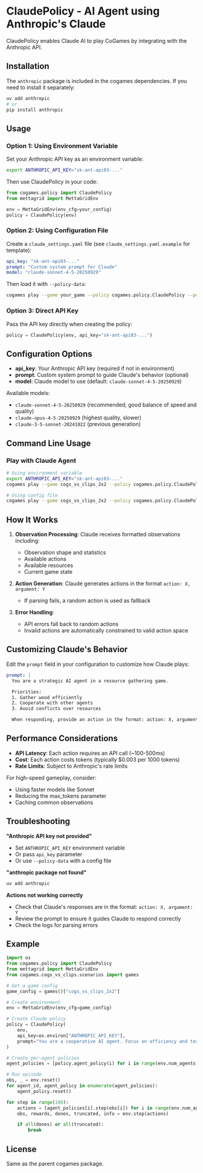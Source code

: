# ClaudePolicy - AI Agent using Anthropic's Claude

ClaudePolicy enables Claude AI to play CoGames by integrating with the Anthropic API.

## Installation

The `anthropic` package is included in the cogames dependencies. If you need to install it separately:

```bash
uv add anthropic
# or
pip install anthropic
```

## Usage

### Option 1: Using Environment Variable

Set your Anthropic API key as an environment variable:

```bash
export ANTHROPIC_API_KEY="sk-ant-api03-..."
```

Then use ClaudePolicy in your code:

```python
from cogames.policy import ClaudePolicy
from mettagrid import MettaGridEnv

env = MettaGridEnv(env_cfg=your_config)
policy = ClaudePolicy(env)
```

### Option 2: Using Configuration File

Create a `claude_settings.yaml` file (see `claude_settings.yaml.example` for template):

```yaml
api_key: "sk-ant-api03-..."
prompt: "Custom system prompt for Claude"
model: "claude-sonnet-4-5-20250929"
```

Then load it with `--policy-data`:

```bash
cogames play --game your_game --policy cogames.policy.ClaudePolicy --policy-data claude_settings.yaml
```

### Option 3: Direct API Key

Pass the API key directly when creating the policy:

```python
policy = ClaudePolicy(env, api_key="sk-ant-api03-...")
```

## Configuration Options

- **api_key**: Your Anthropic API key (required if not in environment)
- **prompt**: Custom system prompt to guide Claude's behavior (optional)
- **model**: Claude model to use (default: `claude-sonnet-4-5-20250929`)

Available models:
- `claude-sonnet-4-5-20250929` (recommended, good balance of speed and quality)
- `claude-opus-4-5-20250929` (highest quality, slower)
- `claude-3-5-sonnet-20241022` (previous generation)

## Command Line Usage

### Play with Claude Agent

```bash
# Using environment variable
export ANTHROPIC_API_KEY="sk-ant-api03-..."
cogames play --game cogs_vs_clips_2x2 --policy cogames.policy.ClaudePolicy

# Using config file
cogames play --game cogs_vs_clips_2x2 --policy cogames.policy.ClaudePolicy --policy-data claude_settings.yaml
```

## How It Works

1. **Observation Processing**: Claude receives formatted observations including:
   - Observation shape and statistics
   - Available actions
   - Available resources
   - Current game state

2. **Action Generation**: Claude generates actions in the format `action: X, argument: Y`
   - If parsing fails, a random action is used as fallback

3. **Error Handling**:
   - API errors fall back to random actions
   - Invalid actions are automatically constrained to valid action space

## Customizing Claude's Behavior

Edit the `prompt` field in your configuration to customize how Claude plays:

```yaml
prompt: |
  You are a strategic AI agent in a resource gathering game.

  Priorities:
  1. Gather wood efficiently
  2. Cooperate with other agents
  3. Avoid conflicts over resources

  When responding, provide an action in the format: action: X, argument: Y
```

## Performance Considerations

- **API Latency**: Each action requires an API call (~100-500ms)
- **Cost**: Each action costs tokens (typically $0.003 per 1000 tokens)
- **Rate Limits**: Subject to Anthropic's rate limits

For high-speed gameplay, consider:
- Using faster models like Sonnet
- Reducing the max_tokens parameter
- Caching common observations

## Troubleshooting

**"Anthropic API key not provided"**
- Set `ANTHROPIC_API_KEY` environment variable
- Or pass `api_key` parameter
- Or use `--policy-data` with a config file

**"anthropic package not found"**
```bash
uv add anthropic
```

**Actions not working correctly**
- Check that Claude's responses are in the format: `action: X, argument: Y`
- Review the prompt to ensure it guides Claude to respond correctly
- Check the logs for parsing errors

## Example

```python
import os
from cogames.policy import ClaudePolicy
from mettagrid import MettaGridEnv
from cogames.cogs_vs_clips.scenarios import games

# Get a game config
game_config = games()["cogs_vs_clips_2x2"]

# Create environment
env = MettaGridEnv(env_cfg=game_config)

# Create Claude policy
policy = ClaudePolicy(
    env,
    api_key=os.environ["ANTHROPIC_API_KEY"],
    prompt="You are a cooperative AI agent. Focus on efficiency and teamwork."
)

# Create per-agent policies
agent_policies = [policy.agent_policy(i) for i in range(env.num_agents)]

# Run episode
obs, _ = env.reset()
for agent_id, agent_policy in enumerate(agent_policies):
    agent_policy.reset()

for step in range(100):
    actions = [agent_policies[i].step(obs[i]) for i in range(env.num_agents)]
    obs, rewards, dones, truncated, info = env.step(actions)

    if all(dones) or all(truncated):
        break
```

## License

Same as the parent cogames package.
